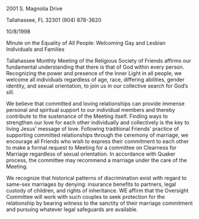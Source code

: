 2001 S. Magnolia Drive 

Tallahassee, FL 32301 (904) 878-3620 

10/8/1998

Minute on the Equality of All People: Welcoming Gay and Lesbian Individuals and Families

Tallahassee Monthly Meeting of the Religious Society of Friends affirms our fundamental understanding that there is that of God within every person. Recognizing the power and presence of the Inner Light in all people, we welcome all individuals regardless of age, race, differing abilities, gender identity, and sexual orientation, to join us in our collective search for God’s sill.

We believe that committed and loving relationships can provide immense personal and spiritual support to our individual members and thereby contribute to the sustenance of the Meeting itself. Finding ways to strengthen our love for each other individually and collectively is the key to living Jesus’ message of love. Following traditional Friends’ practice of supporting committed relationships through the ceremony of marriage, we encourage all Friends who wish to express their commitment to each other to make a formal request to Meeting for a committee on Clearness for Marriage regardless of sexual orientation. In accordance with Quaker process, the committee may recommend a marriage under the care of the Meeting.

We recognize that historical patterns of discrimination exist with regard to same-sex marriages by denying: insurance benefits to partners, legal custody of children, and rights of inheritance. WE affirm that the Oversight Committee will work with such couples to seek protection for the relationship by bearing witness to the sanctity of their marriage commitment and pursuing whatever legal safeguards are available.
